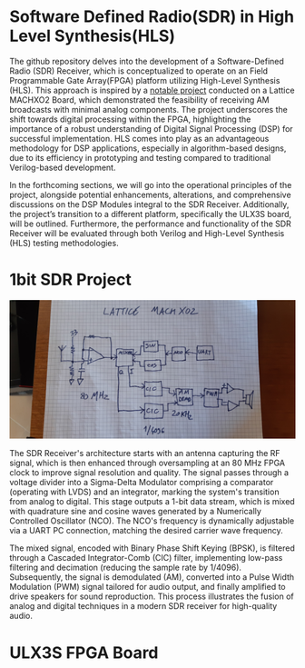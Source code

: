 # Software Defined Radio(SDR) in High Level Synthesis(HLS)

The github repository delves into the development of a Software-Defined Radio (SDR) Receiver, which is conceptualized to operate on an Field Programmable Gate Array(FPGA) platform utilizing High-Level Synthesis (HLS). This approach is inspired by a [notable project](https://hackaday.io/project/170916-fpga-3-r-1-c-mw-and-sw-sdr-receiver) conducted on a Lattice MACHXO2 Board, which demonstrated the feasibility
of receiving AM broadcasts with minimal analog components. The project underscores the shift towards digital processing within the FPGA, highlighting the importance of a robust understanding of Digital Signal Processing (DSP) for successful implementation. HLS comes into play as an advantageous methodology for DSP applications, especially in algorithm-based designs, due to its efficiency in prototyping and testing compared to traditional Verilog-based development.

In the forthcoming sections, we will go into the operational principles of the project, alongside potential enhancements, alterations, and comprehensive discussions on the DSP Modules integral to the SDR Receiver. Additionally, the project’s transition to a different platform, specifically the ULX3S board, will be outlined. Furthermore, the performance and functionality of the SDR Receiver will be evaluated through both Verilog and High-Level Synthesis (HLS) testing methodologies.

# 1bit SDR Project
![Uploading image.png…](Images/BlockDiagram.jpg)

The SDR Receiver's architecture starts with an antenna capturing the RF signal, which is then enhanced through oversampling at an 80 MHz FPGA clock to improve signal resolution and quality. The signal passes through a voltage divider into a Sigma-Delta Modulator comprising a comparator (operating with LVDS) and an integrator, marking the system's transition from analog to digital. This stage outputs a 1-bit data stream, which is mixed with quadrature sine and cosine waves generated by a Numerically Controlled Oscillator (NCO). The NCO's frequency is dynamically adjustable via a UART PC connection, matching the desired carrier wave frequency.

The mixed signal, encoded with Binary Phase Shift Keying (BPSK), is filtered through a Cascaded Integrator-Comb (CIC) filter, implementing low-pass filtering and decimation (reducing the sample rate by 1/4096). Subsequently, the signal is demodulated (AM), converted into a Pulse Width Modulation (PWM) signal tailored for audio output, and finally amplified to drive speakers for sound reproduction. This process illustrates the fusion of analog and digital techniques in a modern SDR receiver for high-quality audio.

# ULX3S FPGA Board

